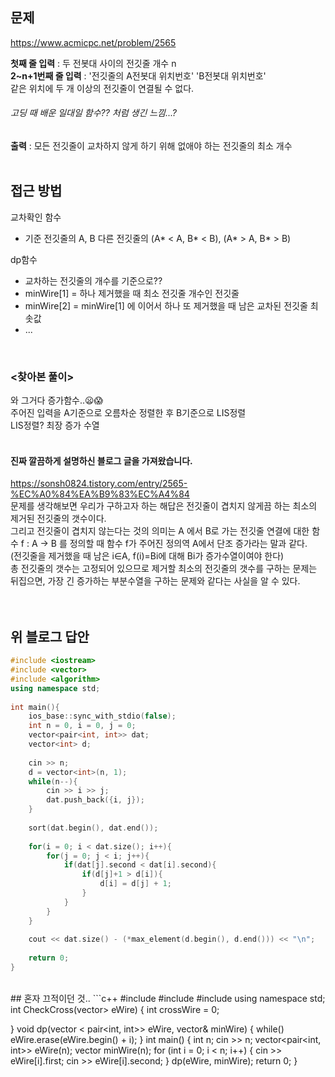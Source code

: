 ## 문제
https://www.acmicpc.net/problem/2565

**첫째 줄 입력** : 두 전봇대 사이의 전깃줄 개수 n  
**2~n+1번째 줄 입력** : '전깃줄의 A전봇대 위치번호' 'B전봇대 위치번호'  
같은 위치에 두 개 이상의 전깃줄이 연결될 수 없다.  
###### 고딩 때 배운 일대일 함수?? 처럼 생긴 느낌...?

**출력** : 모든 전깃줄이 교차하지 않게 하기 위해 없애야 하는 전깃줄의 최소 개수  
<br>

## 접근 방법
교차확인 함수  
- 기준 전깃줄의 A, B 다른 전깃줄의 (A* < A, B* < B), (A* > A, B* > B)  

dp함수  
- 교차하는 전깃줄의 개수를 기준으로??  
- minWire[1] = 하나 제거했을 때 최소 전깃줄 개수인 전깃줄  
- minWire[2] = minWire[1] 에 이어서 하나 또 제거했을 때 남은 교차된 전깃줄 최솟값  
- ...  
<br>

### <찾아본 풀이>  
와 그거다 증가함수..😦😱
<br>
주어진 입력을 A기준으로 오름차순 정렬한 후 B기준으로 LIS정렬  
LIS정렬? 최장 증가 수열  
<br>
#### 진짜 깔끔하게 설명하신 블로그 글을 가져왔습니다.  
https://sonsh0824.tistory.com/entry/2565-%EC%A0%84%EA%B9%83%EC%A4%84  
문제를 생각해보면 우리가 구하고자 하는 해답은 전깃줄이 겹치지 않게끔 하는 최소의 제거된 전깃줄의 갯수이다.  
그리고 전깃줄이 겹치지 않는다는 것의 의미는 A 에서 B로 가는 전깃줄 연결에 대한 함수 f : A → B 를 정의할 때 함수 f가 주어진 정의역 A에서 단조 증가라는 말과 같다.  
(전깃줄을 제거했을 때 남은 i∈A, f(i)=Bi에 대해 Bi가 증가수열이여야 한다)  
총 전깃줄의 갯수는 고정되어 있으므로 제거할 최소의 전깃줄의 갯수를 구하는 문제는 뒤집으면, 가장 긴 증가하는 부분수열을 구하는 문제와 같다는 사실을 알 수 있다.  
<br>
<br>
## 위 블로그 답안
```c++
#include <iostream>
#include <vector>
#include <algorithm>
using namespace std;
 
int main(){
    ios_base::sync_with_stdio(false);
    int n = 0, i = 0, j = 0;
    vector<pair<int, int>> dat;
    vector<int> d;
    
    cin >> n;
    d = vector<int>(n, 1);
    while(n--){
        cin >> i >> j;
        dat.push_back({i, j});
    }
    
    sort(dat.begin(), dat.end());
    
    for(i = 0; i < dat.size(); i++){
        for(j = 0; j < i; j++){
            if(dat[j].second < dat[i].second){
                if(d[j]+1 > d[i]){
                    d[i] = d[j] + 1;
                }
            }
        }
    }
    
    cout << dat.size() - (*max_element(d.begin(), d.end())) << "\n";
    
    return 0;
}
```
<br>
## 혼자 끄적이던 것..
```c++
#include <iostream>
#include <vector>
#include <utility>
using namespace std;
int CheckCross(vector<pair<int, int>> eWire)
{
	int crossWire = 0;

}
void dp(vector < pair<int, int>> eWire, vector<int>& minWire)
{
	while()
	eWire.erase(eWire.begin() + i);
}
int main()
{
	int n;
	cin >> n;
	vector<pair<int, int>> eWire(n);
	vector<int> minWire(n);
	for (int i = 0; i < n; i++) {
		cin >> eWire[i].first;
		cin >> eWire[i].second;
	}
	dp(eWire, minWire);
	return 0;
}
```
